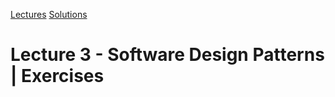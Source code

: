 [Lectures](../../../README.md#school-lectures)
[Solutions](../solution/README.md)

# Lecture 3 - Software Design Patterns | Exercises